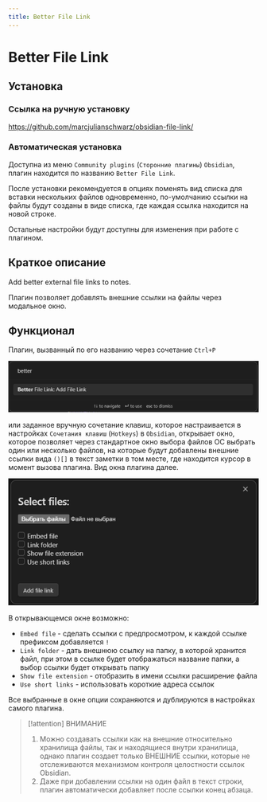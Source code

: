 ```yaml
---
title: Better File Link
---
```


# Better File Link

## Установка

### Ссылка на ручную установку

<https://github.com/marcjulianschwarz/obsidian-file-link/>

### Автоматическая установка

Доступна из меню `Community plugins` (`Сторонние плагины`) `Obsidian`, плагин находится по названию `Better File Link`.

После установки рекомендуется в опциях поменять вид списка для вставки нескольких файлов одновременно, по-умолчанию ссылки на файлы будут созданы в виде списка, где каждая ссылка находится на новой строке.

Остальные настройки будут доступны для изменения при работе с плагином.

## Краткое описание

Add better external file links to notes.

Плагин позволяет добавлять внешние ссылки на файлы через модальное окно.

## Функционал

Плагин, вызванный по его названию через сочетание `Ctrl+P`

![](../!!files/Better%20File%20Link-1.png)

или заданное вручную сочетание клавиш, которое настраивается в настройках `Сочетания клавиш` (`Hotkeys`) в `Obsidian`, открывает окно, которое позволяет через стандартное окно выбора файлов ОС выбрать один или несколько файлов, на которые будут добавлены внешние ссылки вида `()[]` в текст заметки в том месте, где находится курсор в момент вызова плагина. Вид окна плагина далее.

![](../!!files/Better%20File%20Link-2.png)

В открывающемся окне возможно:

- `Embed file` - сделать ссылки с предпросмотром, к каждой ссылке префиксом добавляется `!`
- `Link folder` - дать внешнюю ссылку на папку, в которой хранится файл, при этом в ссылке будет отображаться название папки, а выбор ссылки будет открывать папку
- `Show file extension` - отобразить в имени ссылки расширение файла
- `Use short links` - использовать короткие адреса ссылок

Все выбранные в окне опции сохраняются и дублируются в настройках самого плагина.

> [!attention] ВНИМАНИЕ
> 1. Можно создавать ссылки как на внешние относительно хранилища файлы, так и находящиеся внутри хранилища, однако плагин создает только ВНЕШНИЕ ссылки, которые не отслеживаются механизмом контроля целостности ссылок Obsidian.
> 2. Даже при добавлении ссылки на один файл в текст строки, плагин автоматически добавляет после ссылки конец абзаца.
